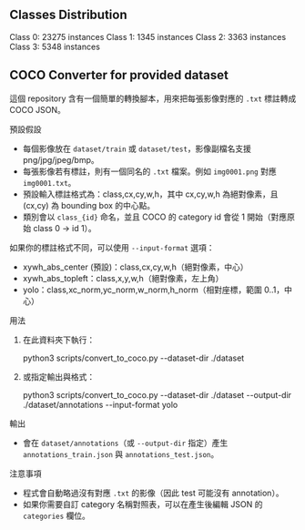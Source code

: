 ## Classes Distribution
Class 0: 23275 instances
Class 1: 1345 instances 
Class 2: 3363 instances 
Class 3: 5348 instances 

## COCO Converter for provided dataset

這個 repository 含有一個簡單的轉換腳本，用來把每張影像對應的 `.txt` 標註轉成 COCO JSON。

預設假設
- 每個影像放在 `dataset/train` 或 `dataset/test`，影像副檔名支援 png/jpg/jpeg/bmp。
- 每張影像若有標註，則有一個同名的 `.txt` 檔案。例如 `img0001.png` 對應 `img0001.txt`。
- 預設輸入標註格式為：class,cx,cy,w,h，其中 cx,cy,w,h 為絕對像素，且 (cx,cy) 為 bounding box 的中心點。
- 類別會以 `class_{id}` 命名，並且 COCO 的 category id 會從 1 開始（對應原始 class 0 -> id 1）。

如果你的標註格式不同，可以使用 `--input-format` 選項：
- xywh_abs_center (預設)：class,cx,cy,w,h（絕對像素，中心）
- xywh_abs_topleft：class,x,y,w,h（絕對像素，左上角）
- yolo：class,xc_norm,yc_norm,w_norm,h_norm（相對座標，範圍 0..1，中心）

用法
1. 在此資料夾下執行：

   python3 scripts/convert_to_coco.py --dataset-dir ./dataset

2. 或指定輸出與格式：

   python3 scripts/convert_to_coco.py --dataset-dir ./dataset --output-dir ./dataset/annotations --input-format yolo

輸出
- 會在 `dataset/annotations`（或 `--output-dir` 指定）產生 `annotations_train.json` 與 `annotations_test.json`。

注意事項
- 程式會自動略過沒有對應 `.txt` 的影像（因此 test 可能沒有 annotation）。
- 如果你需要自訂 category 名稱對照表，可以在產生後編輯 JSON 的 `categories` 欄位。
